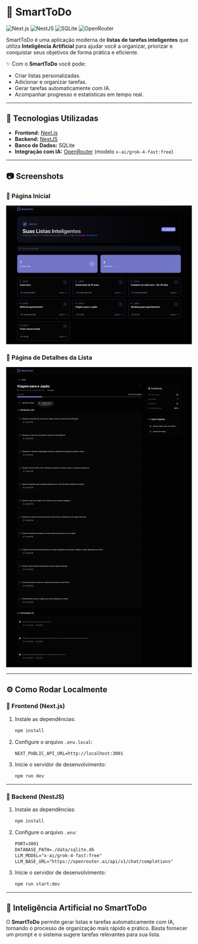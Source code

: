 # 📌 SmartToDo

![Next.js](https://img.shields.io/badge/Next.js-000000?style=for-the-badge&logo=nextdotjs&logoColor=white)
![NestJS](https://img.shields.io/badge/NestJS-E0234E?style=for-the-badge&logo=nestjs&logoColor=white)
![SQLite](https://img.shields.io/badge/SQLite-07405E?style=for-the-badge&logo=sqlite&logoColor=white)
![OpenRouter](https://img.shields.io/badge/OpenRouter-A020F0?style=for-the-badge&logo=OpenAI&logoColor=white)

SmartToDo é uma aplicação moderna de **listas de tarefas inteligentes** que utiliza **Inteligência Artificial** para ajudar você a organizar, priorizar e conquistar seus objetivos de forma prática e eficiente.

✨ Com o **SmartToDo** você pode:
- Criar listas personalizadas.
- Adicionar e organizar tarefas.
- Gerar tarefas automaticamente com IA.
- Acompanhar progresso e estatísticas em tempo real.

---

## 🚀 Tecnologias Utilizadas

- **Frontend:** [Next.js](https://nextjs.org/)
- **Backend:** [NestJS](https://nestjs.com/)
- **Banco de Dados:** SQLite
- **Integração com IA:** [OpenRouter](https://openrouter.ai/) (modelo `x-ai/grok-4-fast:free`)

---

## 📷 Screenshots

### 🔹 Página Inicial
![SmartToDo Home](./smarttodo-home.png)

### 🔹 Página de Detalhes da Lista
![SmartToDo Details](./smarttodo-details.png)

---

## ⚙️ Como Rodar Localmente

### 🔹 Frontend (Next.js)

1. Instale as dependências:
   ```bash
   npm install
   ```

2. Configure o arquivo `.env.local`:
   ```env
   NEXT_PUBLIC_API_URL=http://localhost:3001
   ```

3. Inicie o servidor de desenvolvimento:
   ```bash
   npm run dev
   ```

---

### 🔹 Backend (NestJS)

1. Instale as dependências:
   ```bash
   npm install
   ```

2. Configure o arquivo `.env`:
   ```env
   PORT=3001
   DATABASE_PATH=./data/sqlite.db
   LLM_MODEL="x-ai/grok-4-fast:free"
   LLM_BASE_URL="https://openrouter.ai/api/v1/chat/completions"
   ```

3. Inicie o servidor de desenvolvimento:
   ```bash
   npm run start:dev
   ```

---

## 🧠 Inteligência Artificial no SmartToDo

O **SmartToDo** permite gerar listas e tarefas automaticamente com IA, tornando o processo de organização mais rápido e prático. Basta fornecer um prompt e o sistema sugere tarefas relevantes para sua lista.

